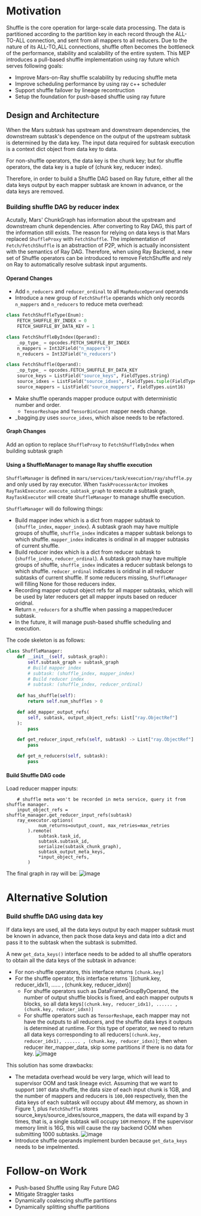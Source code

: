 # Motivation
Shuffle is the core operation for large-scale data processing. The data is partitioned according to the partition key in each record through the ALL-TO-ALL connection, and sent from all mappers to all reducers. Due to the nature of its ALL-TO_ALL connections, shuffle often becomes the bottleneck of the performance, stability and scalability of the entire system. This MEP introduces a pull-based shuffle implementation using ray future which serves following goals:
- Improve Mars-on-Ray shuffle scalability by reducing shuffle meta
- Improve scheduling performance by using ray c++ scheduler
- Support shuffle failover by lineage recontruction
- Setup the foundation for push-based shuffle using ray future

## Design and Architecture
When the Mars subtask has upstream and downstream dependencies, the downstream subtask's dependence on the output of the upstream subtask is determined by the data key. The input data required for subtask execution is a context dict object from data key to data. 

For non-shuffle operators, the data key is the chunk key; but for shuffle operators, the data key is a tuple of (chunk key, reducer index). 

Therefore, in order to build a Shuffle DAG based on Ray future, either all the data keys output by each mapper subtask are known in advance, or the data keys are removed.

### Building shuffle DAG by reducer index
Acutally, Mars' ChunkGraph has information about the upstream and downstream chunk dependencies. After converting to Ray DAG, this part of the information still exists. The reason for relying on data keys is that Mars replaced `ShuffleProxy` with `FetchShuffle`. The implementation of `Fetch/FetchShuffle` is an abstraction of P2P, which is actually inconsistent with the semantics of Ray DAG. Therefore, when using Ray Backend, a new set of Shuffle operators can be introduced to remove FetchShuffle and rely on Ray to automatically resolve subtask input arguments.

#### Operand Changes
- Add `n_reducers` and `reducer_ordinal` to all `MapReduceOperand` operands
- Introduce a new group of `FetchShuffle` operands which only records `n_mappers` and `n_reducers` to reduce meta overhead:
```python
class FetchShuffleType(Enum):
    FETCH_SHUFFLE_BY_INDEX = 0
    FETCH_SHUFFLE_BY_DATA_KEY = 1

class FetchShuffleByIndex(Operand):
    _op_type_ = opcodes.FETCH_SHUFFLE_BY_INDEX
    n_mappers = Int32Field("n_mappers")
    n_reducers = Int32Field("n_reducers")

class FetchShuffle(Operand):
    _op_type_ = opcodes.FETCH_SHUFFLE_BY_DATA_KEY
    source_keys = ListField("source_keys", FieldTypes.string)
    source_idxes = ListField("source_idxes", FieldTypes.tuple(FieldTypes.uint64))
    source_mappers = ListField("source_mappers", FieldTypes.uint16)
```
- Make shuffle operands mapper produce output with deterministic number and order.
    - `TensorReshape` and `TensorBinCount` mapper needs change. 
- _bagging.py uses `source_idxes`, which alsoe needs to be refactored.

#### Graph Changes
Add an option to replace `ShuffleProxy` to `FetchShuffleByIndex` when building subtask graph

#### Using a ShuffleManager to manage Ray shuffle execution
`ShuffleManager` is defined in `mars/services/task/execution/ray/shuffle.py` and only used by ray executor. When `TaskProcessorActor` invokes `RayTaskExecutor.execute_subtask_graph` to execute a subtask graph, `RayTaskExecutor` will create `ShuffleManager` to manage shuffle execution.

`ShuffleManager` will do following things:
- Build mapper index which is a dict from mapper subtask to (`shuffle_index`, `mapper_index`). A subtask graoh may have multiple groups of shuffle, `shuffle_index` indicates a mapper subtask belongs to which shuffle. `mapper_index` indicates is oridinal in all mapper subtasks of current shuffle.
- Build reducer index which is a dict from reducer subtask to (`shuffle_index`, `reducer_ordinal`). A subtask graoh may have multiple groups of shuffle, `shuffle_index` indicates a reducer subtask belongs to which shuffle. `reducer_ordinal` indicates is oridinal in all reducer subtasks of current shuffle. If some reducers missing, `ShuffleManager` will filling None for those reducers index.
- Recording mapper output object refs for all mapper subtasks, which will be used by later reducers get all mapper inputs based on reducer oridnal.
- Return `n_reducers` for a shuffle when passing a mapper/reducer subtask.
- In the future, it will manage push-based shuffle scheduling and execution.

The code skeleton is as follows:

```python
class ShuffleManager:
    def __init__(self, subtask_graph):
        self.subtask_graph = subtask_graph
        # Build mapper index
        # subtask: (shuffle_index, mapper_index)
        # Build reducer index
        # subtask: (shuffle_index, reducer_ordinal)
    
    def has_shuffle(self):
        return self.num_shuffles > 0

    def add_mapper_output_refs(
        self, subtask, output_object_refs: List["ray.ObjectRef"]
    ):
        pass

    def get_reducer_input_refs(self, subtask) -> List["ray.ObjectRef"]:
        pass

    def get_n_reducers(self, subtask):
        pass
```

#### Build Shuffle DAG code
Load reducer mapper inputs:
```
    # shuffle meta won't be recorded in meta service, query it from shuffle manager.
    input_object_refs = shuffle_manager.get_reducer_input_refs(subtask)
    ray_executor.options(
            num_returns=output_count, max_retries=max_retries
        ).remote(
            subtask.task_id,
            subtask.subtask_id,
            serialize(subtask_chunk_graph),
            subtask_output_meta_keys,
            *input_object_refs,
        )
```
The final graph in ray will be:
![image](https://user-images.githubusercontent.com/12445254/169473353-98aca52e-524f-459d-92da-6b11d7bd207f.png)

# Alternative Solution
### Build shuffle DAG using data key
If data keys are used, all the data keys output by each mapper subtask must be known in advance, then pack those data keys and data into a dict and pass it to the subtask when the subtask is submitted.

A new `get_data_keys()` interface needs to be added to all shuffle operators to obtain all the data keys of the subtask in advance:
- For non-shuffle operators, this interface returns `[chunk.key]`
- For the shuffle operator, this interface returns `[(chunk.key, reducer_idx1), ...... , (chunk.key, reducer_idxn)]
  - For shuffle operators such as DataFrameGroupByOperand, the number of output shuffle blocks is fixed, and each mapper outputs `N` blocks, so all data keys`[(chunk.key, reducer_idx1), ...... , (chunk.key, reducer_idxn)]`
  - For shuffle operators such as `TensorReshape`, each mapper may not have the outputs to all reducers, and the shuffle data keys it outputs is determined at runtime. For this type of operator, we need to return all data keys corresponding to all reducers`[(chunk.key, reducer_idx1), ...... , (chunk.key, reducer_idxn)]`; then when reducer iter_mapper_data, skip some partitions if there is no data for key. 
  ![image](https://user-images.githubusercontent.com/12445254/169472129-f78828d7-5855-4386-837c-19208f848dcc.png)


This solution has some drawbacks:
- The metadata overhead would be very large, which will lead to supervisor OOM and task lineage evict. Assuming that we want to support `100T` data shuffle, the data size of each input chunk is 1GB, and the number of mappers and reducers is `100,000` respectively, then the data keys of each subtask will occupy about 4M memory, as shown in Figure 1, plus `FetchShuffle` stores source_keys/source_idxes/source_mappers, the data will expand by 3 times, that is, a single subtask will occupy `16M` memory. If the supervisor memory limit is 16G, this will cause the ray backend OOM when submitting 1000 subtasks.
![image](https://user-images.githubusercontent.com/12445254/169472798-535b8229-8d82-473b-82a4-26136270a9c7.png)
- Introduce shuffle operands implement burden because `get_data_keys` needs to be impelmented. 

# Follow-on Work
- Push-based Shuffle using Ray Future DAG
- Mitigate Straggler tasks
- Dynamically coalescing shuffle partitions
- Dynamically splitting shuffle partitions